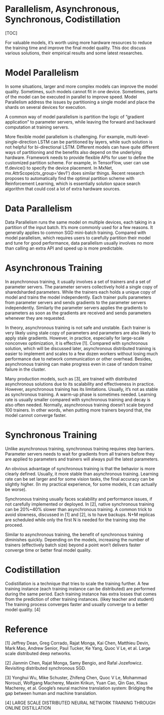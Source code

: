 # Parallelism, Asynchronous,  Synchronous, Codistillation


[TOC]

For valuable models, it’s worth using more hardware resources to reduce the training time and improve the final model quality. This doc discuss various solutions, their empirical results and some latest researches.

# Model Parallelism
In some situations, larger and more complex models can improve the model quality. Sometimes, such models cannot fit in one device. Sometimes, parts of the model can be executed in parallel to improve speed. Model Parallelism address the issues by partitioning a single model and place the shards on several devices for execution.

A common way of model parallelism is partition the logic of “gradient application” to parameter servers, while leaving the forward and backward computation at training servers.

More flexible model parallelism is challenging. For example, multi-level-single-direction LSTM can be partitioned by layers, while such solution is not helpful for bi-directional LSTM. Different models can have quite different ways of partitioning and the benefits also depend on the underlying hardware. Framework needs to provide flexible APIs for user to define the customized partition scheme. For example, in TensorFlow, user can use tf.device() to specify the device placement. In MxNet, mx.AttrScope(ctx_group='dev1') does similar things. Recent research proposes to automatically find the optimal partition scheme with Reinforcement Learning, which is essentially solution space search algorithm that could cost a lot of extra hardware sources.

# Data Parallelism
Data Parallelism runs the same model on multiple devices, each taking in a partition of the input batch. It’s more commonly used for a few reasons. It generally applies to common SGD mini-batch training. Compared with model parallelism, which requires users to carefully partition their model and tune for good performance, data parallelism usually involves no more than calling an extra API and speed up is more predictable.

# Asynchronous Training
In asynchronous training, it usually involves a set of trainers and a set of parameter servers. The parameter servers collectively hold a single copy of sharedsharded parameters. While the trainers each holds a unique copy of model and trains the model independently. Each trainer pulls parameters from parameter servers and sends gradients to the parameter servers independently. Similarly the parameter servers applies the gradients to parameters as soon as the gradients are received and sends parameters whenever they are requested.

In theory, asynchronous training is not safe and unstable. Each trainer is very likely using stale copy of parameters and parameters are also likely to apply stale gradients. However, in practice, especially for large-scale nonconvex optimization, it is effective [1]. Compared with synchronous solution, which will be discussed later, asynchronous distributed training is easier to implement and scales to a few dozen workers without losing much performance due to network communication or other overhead. Besides, asynchronous training can make progress even in case of random trainer failure in the cluster.

Many production models, such as [3], are trained with distributed asynchronous solutions due to its scalability and effectiveness in practice. However, asynchronous training has its limitations. Usually, it’s not as stable as synchronous training. A warm-up phase is sometimes needed. Learning rate is usually smaller compared with synchronous training and decay is also often needed. Normally, asynchronous training doesn’t scale beyond 100 trainers. In other words, when putting more trainers beyond that, the model cannot converge faster.

# Synchronous Training
Unlike asynchronous training, synchronous training requires step barriers. Parameter servers needs to wait for gradients from all trainers before they are applied to parameters and trainers will always pull the latest parameters.

An obvious advantage of synchronous training is that the behavior is more clearly defined. Usually, it more stable than asynchronous training. Learning rate can be set larger and for some vision tasks, the final accuracy can be slightly higher. (In my practical experience, for some models, it can actually be worse).

Synchronous training usually faces scalability and performance issues, if not carefully implemented or deployed. In [2], native synchronous training can be 20%~40% slower than asynchronous training. A common trick to avoid slowness, discussed in [1] and [2], is to have backups. N+M replicas are scheduled while only the first N is needed for the training step the proceed.

Similar to asynchronous training, the benefit of synchronous training diminishes quickly. Depending on the models, increasing the number of trainers (effectively batch size) beyond a point won’t delivers faster converge time or better final model quality.

# Codistillation
Codistillation is a technique that tries to scale the training further. A few training instance (each training instance can be distributed) are performed during the same period. Each training instance has extra losses that comes from the prediction of other training instances. (likey teacher and student) The training process converges faster and usually converge to a better model quality. [4]


# Reference

[1] Jeffrey Dean, Greg Corrado, Rajat Monga, Kai Chen, Matthieu Devin, Mark Mao, Andrew Senior, Paul Tucker, Ke Yang, Quoc V Le, et al. Large scale distributed deep networks.

[2] Jianmin Chen, Rajat Monga, Samy Bengio, and Rafal Jozefowicz. Revisiting distributed synchronous SGD.

[3] Yonghui Wu, Mike Schuster, Zhifeng Chen, Quoc V Le, Mohammad Norouzi, Wolfgang Macherey, Maxim Krikun, Yuan Cao, Qin Gao, Klaus Macherey, et al. Google’s neural machine translation system: Bridging the gap between human and machine translation.

[4] LARGE SCALE DISTRIBUTED NEURAL NETWORK TRAINING THROUGH ONLINE DISTILLATION




